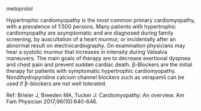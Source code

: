 metoprolol

Hypertrophic cardiomyopathy is the most common primary cardiomyopathy, with a prevalence of 1:500 persons. Many patients with hypertrophic cardiomyopathy are asymptomatic and are diagnosed during family screening, by auscultation of a heart murmur, or incidentally after an abnormal result on electrocardiography. On examination physicians may hear a systolic murmur that increases in intensity during Valsalva maneuvers. The main goals of therapy are to decrease exertional dyspnea and chest pain and prevent sudden cardiac death. β-Blockers are the initial therapy for patients with symptomatic hypertrophic cardiomyopathy. Nondihydropyridine calcium channel blockers such as verapamil can be used if β-blockers are not well tolerated.

Ref: Brieler J, Breeden MA, Tucker J: Cardiomyopathy: An overview. Am Fam Physician 2017;96(10):640-646.